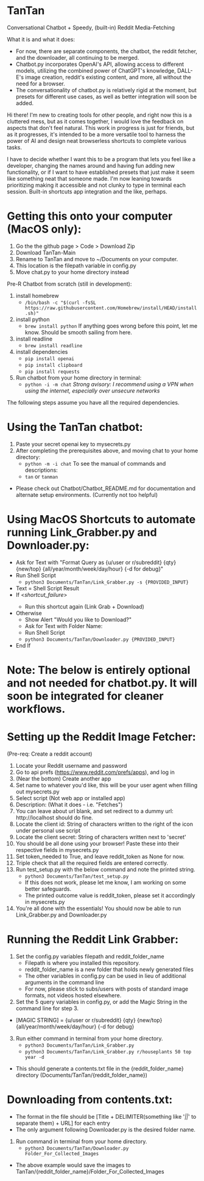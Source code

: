 # TanTan
Conversational Chatbot + Speedy, (built-in) Reddit Media-Fetching

What it is and what it does:
- For now, there are separate components, the chatbot, the reddit fetcher, and the downloader, all continuing to be merged.
- Chatbot.py incorporates OpenAI's API, allowing access to different models, utilizing the combined power of ChatGPT's knowledge, DALL-E's image creation, reddit's existing content, and more, all without the need for a browser.
- The conversationality of chatbot.py is relatively rigid at the moment, but presets for different use cases, as well as better integration will soon be added.

Hi there! I'm new to creating tools for other people, and right now this is a cluttered mess, but as it comes together, I would love the feedback on aspects that don't feel natural. This work in progress is just for friends, but as it progresses, it's intended to be a more versatile tool to harness the power of AI and design neat browserless shortcuts to complete various tasks.

I have to decide whether I want this to be a program that lets you feel like a developer, changing the names around and having fun adding new functionality, or if I want to have established presets that just make it seem like something neat that someone made. I'm now leaning towards prioritizing making it accessible and not clunky to type in terminal each session. Built-in shortcuts app integration and the like, perhaps.

# Getting this onto your computer (MacOS only):
1. Go the the github page > Code > Download Zip
2. Download TanTan-Main
3. Rename to TanTan and move to ~/Documents on your computer.
4. This location is the filepath variable in config.py
5. Move chat.py to your home directory instead

Pre-R Chatbot from scratch (still in development):
1. install homebrew
    - `/bin/bash -c "$(curl -fsSL https://raw.githubusercontent.com/Homebrew/install/HEAD/install.sh)"`
2. install python
    - `brew install python`
If anything goes wrong before this point, let me know. Should be smooth sailing from here.
3. install readline
    - `brew install readline`
4. install dependencies
    - `pip install openai`
    - `pip install clipboard`
    - `pip install requests`
5. Run chatbot from your home directory in terminal:
    - `python -i -m chat`
*Strong avisory: I recommend using a VPN when using the internet, especially over unsecure networks*

The following steps assume you have all the required dependencies.

# Using the TanTan chatbot:
1. Paste your secret openai key to mysecrets.py
2. After completing the prerequisites above, and moving chat to your home directory:
    - `python -m -i chat`
    To see the manual of commands and descriptions:
    - `tan` or `tanman`

- Please check out Chatbot/Chatbot_README.md for documentation and alternate setup environments. (Currently not too helpful)



# Using MacOS Shortcuts to automate running Link_Grabber.py and Downloader.py:
- Ask for Text with "Format Query as {u/user or r/subreddit} {qty} {new/top} {all/year/month/week/day/hour} {-d for debug}"
- Run Shell Script
    - `python3 Documents/TanTan/Link_Grabber.py -s {PROVIDED_INPUT}`
- Text = Shell Script Result
- If <Text> <contains> <*shortcut_failure*>
    - Run this shortcut again (Link Grab + Download)
- Otherwise
    - Show Alert "Would you like to Download?"
    - Ask for Text with Folder Name:
    - Run Shell Script
    - `python3 Documents/TanTan/Downloader.py {PROVIDED_INPUT}`
- End If




# Note: The below is entirely optional and not needed for chatbot.py. It will soon be integrated for cleaner workflows.
# Setting up the Reddit Image Fetcher:

(Pre-req: Create a reddit account)

1. Locate your Reddit username and password
2. Go to api prefs (https://www.reddit.com/prefs/apps), and log in
3. (Near the bottom) Create another app 
4. Set name to whatever you'd like, this will be your user agent when filling out mysecrets.py
5. Select script (Not web app or installed app)
6. Description: (What it does - i.e. "Fetches")
7. You can leave about url blank, and set redirect to a dummy url: http://localhost should do fine.
8. Locate the client id: String of characters written to the right of the icon under personal use script
9. Locate the client secret: String of characters written next to 'secret'
10. You should be all done using your browser! Paste these into their respective fields in mysecrets.py
11. Set token_needed to True, and leave reddit_token as None for now.
12. Triple check that all the required fields are entered correctly.
13. Run test_setup.py with the below command and note the printed string.
    - `python3 Documents/TanTan/test_setup.py`
    - If this does not work, please let me know, I am working on some better safeguards.
    - The printed outcome value is reddit_token, please set it accordingly in mysecrets.py
14. You're all done with the essentials! You should now be able to run Link_Grabber.py and Downloader.py

# Running the Reddit Link Grabber:
1. Set the config.py variables filepath and reddit_folder_name
    - Filepath is where you installed this repository.
    - reddit_folder_name is a new folder that holds newly generated files
    - The other variables in config.py can be used in lieu of additional arguments in the command line
    - For now, please stick to subs/users with posts of standard image formats, not videos hosted elsewhere.
2. Set the 5 query variables in config.py, or add the Magic String in the command line for step 3.
- [MAGIC STRING] = {u/user or r/subreddit} {qty} {new/top} {all/year/month/week/day/hour} {-d for debug}
3. Run either command in terminal from your home directory.
    - `python3 Documents/TanTan/Link_Grabber.py`
    - `python3 Documents/TanTan/Link_Grabber.py r/houseplants 50 top year -d`
- This should generate a contents.txt file in the {reddit_folder_name} directory (Documents/TanTan/{reddit_folder_name})

# Downloading from contents.txt:
- The format in the file should be [Title + DELIMITER(something like '_||_' to separate them) + URL] for each entry
- The only argument following Downloader.py is the desired folder name.
1. Run command in terminal from your home directory.
    - `python3 Documents/TanTan/Downloader.py Folder_For_Collected_Images`
- The above example would save the images to TanTan/{reddit_folder_name}/Folder_For_Collected_Images